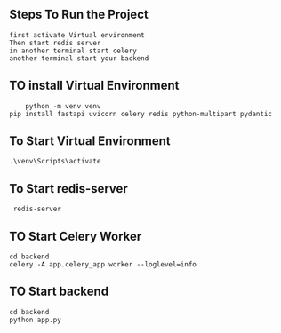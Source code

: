 ## Steps To Run the Project
    first activate Virtual environment
    Then start redis server
    in another terminal start celery
    another terminal start your backend

## TO install Virtual Environment
        python -m venv venv
    pip install fastapi uvicorn celery redis python-multipart pydantic

## To Start Virtual Environment
    .\venv\Scripts\activate

## To Start redis-server
     redis-server


## TO Start Celery Worker
    cd backend
    celery -A app.celery_app worker --loglevel=info

## TO Start backend
    cd backend
    python app.py


